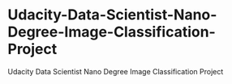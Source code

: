 # Udacity-Data-Scientist-Nano-Degree-Image-Classification-Project
Udacity Data Scientist Nano Degree Image Classification Project
